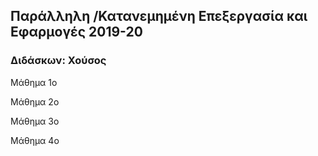 
## Παράλληλη /Κατανεμημένη Επεξεργασία και Εφαρμογές 2019-20
### Διδάσκων: Χούσος


Mάθημα 1ο 

Mάθημα 2ο 

Mάθημα 3ο 

Mάθημα 4ο 

